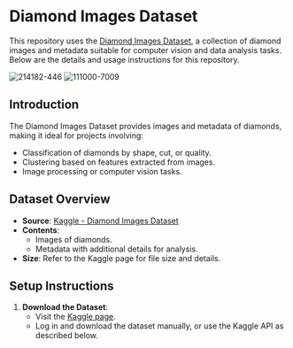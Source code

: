 # Diamond Images Dataset

This repository uses the [Diamond Images Dataset](https://www.kaggle.com/datasets/aayushpurswani/diamond-images-dataset), a collection of diamond images and metadata suitable for computer vision and data analysis tasks. Below are the details and usage instructions for this repository.

![214182-446](https://github.com/user-attachments/assets/84e63053-c414-4abd-9d60-f50c2471cb49) 
![111000-7009](https://github.com/user-attachments/assets/55e4ea38-3a58-4d5e-af15-eba867de2607)


## Introduction

The Diamond Images Dataset provides images and metadata of diamonds, making it ideal for projects involving:

- Classification of diamonds by shape, cut, or quality.
- Clustering based on features extracted from images.
- Image processing or computer vision tasks.

## Dataset Overview

- **Source**: [Kaggle - Diamond Images Dataset](https://www.kaggle.com/datasets/aayushpurswani/diamond-images-dataset)
- **Contents**:
  - Images of diamonds.
  - Metadata with additional details for analysis.
- **Size**: Refer to the Kaggle page for file size and details.

## Setup Instructions

1. **Download the Dataset**:
   - Visit the [Kaggle page](https://www.kaggle.com/datasets/aayushpurswani/diamond-images-dataset).
   - Log in and download the dataset manually, or use the Kaggle API as described below.
